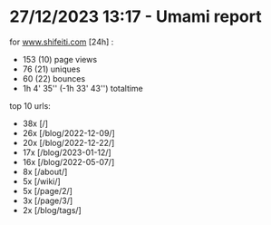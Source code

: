 # 27/12/2023 13:17 - Umami report
for www.shifeiti.com [24h] :

 - 153 (10) page views
 - 76 (21) uniques
 - 60 (22) bounces
 - 1h 4' 35'' (-1h 33' 43'') totaltime


top 10 urls:
 - 38x [/]
 - 26x [/blog/2022-12-09/]
 - 20x [/blog/2022-12-22/]
 - 17x [/blog/2023-01-12/]
 - 16x [/blog/2022-05-07/]
 - 8x [/about/]
 - 5x [/wiki/]
 - 5x [/page/2/]
 - 3x [/page/3/]
 - 2x [/blog/tags/]


